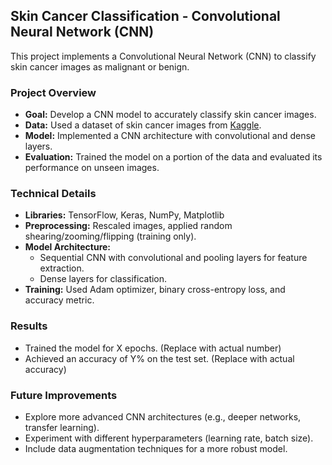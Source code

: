 ## Skin Cancer Classification - Convolutional Neural Network (CNN)

This project implements a Convolutional Neural Network (CNN) to classify skin cancer images as malignant or benign. 

### Project Overview

* **Goal:** Develop a CNN model to accurately classify skin cancer images.
* **Data:** Used a dataset of skin cancer images from [Kaggle](/kaggle/input/skin-cancer-malignant-vs-benign). 
* **Model:** Implemented a CNN architecture with convolutional and dense layers.
* **Evaluation:** Trained the model on a portion of the data and evaluated its performance on unseen images.

### Technical Details

* **Libraries:** TensorFlow, Keras, NumPy, Matplotlib
* **Preprocessing:** Rescaled images, applied random shearing/zooming/flipping (training only).
* **Model Architecture:**
    * Sequential CNN with convolutional and pooling layers for feature extraction.
    * Dense layers for classification.
* **Training:** Used Adam optimizer, binary cross-entropy loss, and accuracy metric.

### Results

* Trained the model for X epochs. (Replace with actual number)
* Achieved an accuracy of Y% on the test set. (Replace with actual accuracy)

### Future Improvements

* Explore more advanced CNN architectures (e.g., deeper networks, transfer learning).
* Experiment with different hyperparameters (learning rate, batch size).
* Include data augmentation techniques for a more robust model.
